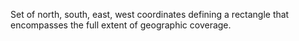 Set of north, south, east, west coordinates defining a rectangle that encompasses the full extent of geographic coverage.
